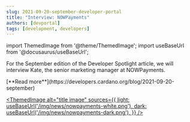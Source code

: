 ```yaml
---
slug: 2021-09-20-september-developer-portal
title: "Interview: NOWPayments"
authors: [devportal]
tags: [development, developers]
---
```


import ThemedImage from '@theme/ThemedImage';
import useBaseUrl from '@docusaurus/useBaseUrl';

For the September edition of the Developer Spotlight article, we will interview Kate, the senior marketing manager at NOWPayments.  

<div style={{ textAlign: 'right' }}>
[**Read more**](https://developers.cardano.org/blog/2021-09-20-september) 
</div>

 [<ThemedImage
alt="title image"
sources={{
    light: useBaseUrl('/img/news/nowpayments-white.png'),
    dark: useBaseUrl('/img/news/nowpayments-dark.png'),
  }}
/>](https://nowpayments.io)